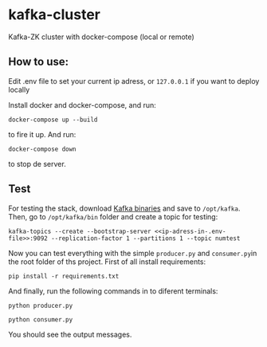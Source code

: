 # kafka-cluster
Kafka-ZK cluster with docker-compose (local or remote)

## How to use:
Edit .env file to set your current ip adress, or `127.0.0.1` if you want to deploy locally

Install docker and docker-compose, and run:

```shell
docker-compose up --build
```

to fire it up. And run:

```shell
docker-compose down
```

to stop de server.

## Test
For testing the stack, download [Kafka binaries](https://kafka.apache.org/downloads) and save to `/opt/kafka`.  Then, go to `/opt/kafka/bin` folder and create a topic for testing:

```shell
kafka-topics --create --bootstrap-server <<ip-adress-in-.env-file>>:9092 --replication-factor 1 --partitions 1 --topic numtest
```

Now you can test everything with the simple `producer.py` and `consumer.py`in the root folder of ths project. First of all install requirements:


```shell
pip install -r requirements.txt
```

And finally, run the following commands in to diferent terminals:

```shell
python producer.py

python consumer.py
```

You should see the output messages.
